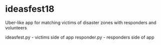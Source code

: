 # ideasfest18
Uber-like app for matching victims of disaster zones with responders and volunteers

ideasfest.py - victims side of app
responder.py - responders side of app
